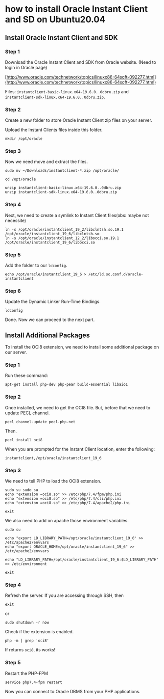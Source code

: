 # how to install Oracle Instant Client and SD on Ubuntu20.04

## Install Oracle Instant Client and SDK
### Step 1

Download the Oracle Instant Client and SDK from Oracle website.
(Need to login in Oracle page)

[http://www.oracle.com/technetwork/topics/linuxx86-64soft-092277.html](http://www.oracle.com/technetwork/topics/linuxx86-64soft-092277.html)

Files: `instantclient-basic-linux.x64-19.6.0..0dbru.zip` and `instantclient-sdk-linux.x64-19.6.0..0dbru.zip`.

### Step 2

Create a new folder to store Oracle Instant Client zip files on your server.

Upload the Instant Clients files inside this folder.

```
mkdir /opt/oracle
```

### Step 3

Now we need move and extract the files.

```
sudo mv ~/Downloads/instantclient-*.zip /opt/oracle/

cd /opt/oracle

unzip instantclient-basic-linux.x64-19.6.0..0dbru.zip
unzip instantclient-sdk-linux.x64-19.6.0..0dbru.zip
```

### Step 4

Next, we need to create a symlink to Instant Client files(obs: maybe not necessite)

```
ln -s /opt/oracle/instantclient_19_2/libclntsh.so.19.1 /opt/oracle/instantclient_19_6/libclntsh.so
ln -s /opt/oracle/instantclient_12_2/libocci.so.19.1 /opt/oracle/instantclient_19_6/libocci.so
```

### Step 5

Add the folder to our `ldconfig`.

```
echo /opt/oracle/instantclient_19_6 > /etc/ld.so.conf.d/oracle-instantclient
```

### Step 6

Update the Dynamic Linker Run-Time Bindings

```
ldconfig
```

Done. Now we can proceed to the next part.


## Install Additional Packages

To install the OCI8 extension, we need to install some additional package on our server.

### Step 1

Run these command:

```
apt-get install php-dev php-pear build-essential libaio1
```

### Step 2

Once installed, we need to get the OCI8 file.
But, before that we need to update PECL channel.

```
pecl channel-update pecl.php.net

```
Then.

```
pecl install oci8
```


When you are prompted for the Instant Client location, enter the following:

```
instantclient,/opt/oracle/instantclient_19_6
```

### Step 3

We need to tell PHP to load the OCI8 extension.

```
sudo su sudo su
echo "extension =oci8.so" >> /etc/php/7.4/fpm/php.ini
echo "extension =oci8.so" >> /etc/php/7.4/cli/php.ini
echo "extension =oci8.so" >> /etc/php/7.4/apache2/php.ini

exit
```

We also need to add on apache those environment variables.

```
sudo su 

echo "export LD_LIBRARY_PATH=/opt/oracle/instantclient_19_6" >> /etc/apache2/envvars
echo "export ORACLE_HOME=/opt/oracle/instantclient_19_6" >> /etc/apache2/envvars

echo "LD_LIBRARY_PATH=/opt/oracle/instantclient_19_6:$LD_LIBRARY_PATH" >> /etc/environment

exit

```

### Step 4

Refresh the server. If you are accessing through SSH, then
```
exit
```
or
```
sudo shutdown -r now
```

Check if the extension is enabled.

```
php -m | grep 'oci8'
```

If returns `oci8`, its works!

### Step 5

Restart the PHP-FPM

```
service php7.4-fpm restart
```

Now you can connect to Oracle DBMS from your PHP applications.
